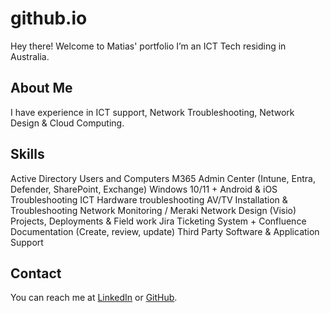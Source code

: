 # github.io
Hey there! Welcome to Matias' portfolio
I’m an ICT Tech residing in Australia.

## About Me
I have experience in ICT support, Network Troubleshooting, Network Design & Cloud Computing.

## Skills
Active Directory Users and Computers
M365 Admin Center (Intune, Entra, Defender, SharePoint, Exchange)
Windows 10/11 + Android & iOS Troubleshooting 
ICT Hardware troubleshooting
AV/TV Installation & Troubleshooting
Network Monitoring / Meraki
Network Design (Visio)
Projects, Deployments & Field work
Jira Ticketing System + Confluence Documentation (Create, review, update)
Third Party Software & Application Support

## Contact
You can reach me at [LinkedIn](https://www.linkedin.com/matiasal) or [GitHub](https://github.com/m-atias-a).

